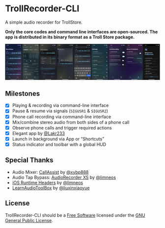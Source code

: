 # TrollRecorder-CLI

A simple audio recorder for TrollStore.

**Only the core codes and command line interfaces are open-sourced. The app is distributed in its binary format as a Troll Store package.**

![Screenshot](./res/screenshot.png)

## Milestones

- [x] Playing &amp; recording via command-line interface
- [x] Pause &amp; resume via signals (`SIGUSR1` &amp; `SIGUSR2`)
- [x] Phone call recording via command-line interface
- [x] Mix/combine stereo audio from both sides of a phone call
- [x] Observe phone calls and trigger required actions
- [x] Elegant app by [@Lakr233](https://github.com/Lakr233)
- [x] Launch in background via App or “Shortcuts”
- [x] Status indicator and toolbar with a global HUD

## Special Thanks

- Audio Mixer: [CallAssist](https://buy.htv123.com) by [@xybp888](https://github.com/xybp888)
- Audio Tap Bypass: [AudioRecorder XS](https://limneos.net/audiorecorderxs/) by [@limneos](https://twitter.com/limneos)
- [iOS Runtime Headers](https://developer.limneos.net/) by [@limneos](https://twitter.com/limneos)
- [LearnAudioToolBox](https://github.com/liuxinxiaoyue/LearnAudioToolBox) by [@liuxinxiaoyue](https://github.com/liuxinxiaoyue)

## License

TrollRecorder-CLI should be a [Free Software](https://www.gnu.org/philosophy/free-sw.html) licensed under the [GNU General Public License](LICENSE).
